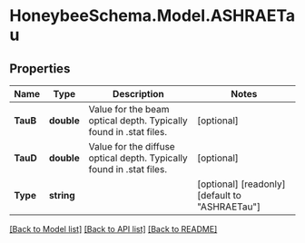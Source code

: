 
# HoneybeeSchema.Model.ASHRAETau

## Properties

Name | Type | Description | Notes
------------ | ------------- | ------------- | -------------
**TauB** | **double** | Value for the beam optical depth. Typically found in .stat files. | [optional] 
**TauD** | **double** | Value for the diffuse optical depth. Typically found in .stat files. | [optional] 
**Type** | **string** |  | [optional] [readonly] [default to "ASHRAETau"]

[[Back to Model list]](../README.md#documentation-for-models)
[[Back to API list]](../README.md#documentation-for-api-endpoints)
[[Back to README]](../README.md)

